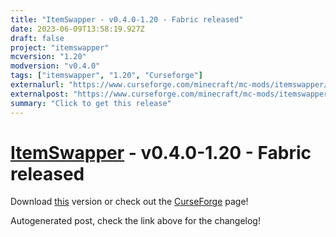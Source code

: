 ```yaml
---
title: "ItemSwapper - v0.4.0-1.20 - Fabric released"
date: 2023-06-09T13:58:19.927Z
draft: false
project: "itemswapper"
mcversion: "1.20"
modversion: "v0.4.0"
tags: ["itemswapper", "1.20", "Curseforge"]
externalurl: "https://www.curseforge.com/minecraft/mc-mods/itemswapper/files/4575973"
externalpost: "https://www.curseforge.com/minecraft/mc-mods/itemswapper/files/4575973"
summary: "Click to get this release"
---
```

# [ItemSwapper](/project/itemswapper) - v0.4.0-1.20 - Fabric released
Download [this](https://www.curseforge.com/minecraft/mc-mods/itemswapper/files/4575973) version or check out the [CurseForge](https://www.curseforge.com/minecraft/mc-mods/itemswapper) page!

Autogenerated post, check the link above for the changelog!

